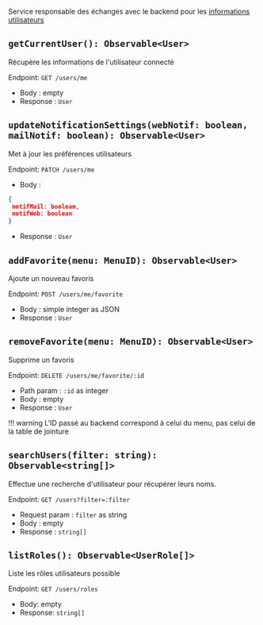 Service responsable des échanges avec le backend pour les [informations utilisateurs](../Interfaces/User.md)


## `getCurrentUser(): Observable<User>`

Récupère les informations de l'utilisateur connecté

Endpoint: `GET /users/me`

- Body : empty
- Response : `User`

## `updateNotificationSettings(webNotif: boolean, mailNotif: boolean): Observable<User>`

Met à jour les préférences utilisateurs

Endpoint: `PATCH /users/me`

- Body : 
```json
{
 notifMail: boolean,
 notifWeb: boolean
}
```
- Response : `User`


## `addFavorite(menu: MenuID): Observable<User>`

Ajoute un nouveau favoris

Endpoint: `POST /users/me/favorite`

- Body : simple integer as JSON
- Response : `User`

## `removeFavorite(menu: MenuID): Observable<User>`

Supprime un favoris

Endpoint: `DELETE /users/me/favorite/:id`

- Path param : `:id` as integer
- Body : empty
- Response : `User`

!!! warning
    L'ID passé au backend correspond à celui du menu, pas celui de la table de jointure

## `searchUsers(filter: string): Observable<string[]>`

Effectue une recherche d'utilisateur pour récupérer leurs noms.

Endpoint: `GET /users?filter=:filter`

- Request param : `filter` as string
- Body : empty
- Response : `string[]`

## `listRoles(): Observable<UserRole[]>`

Liste les rôles utilisateurs possible

Endpoint: `GET /users/roles`

- Body: empty
- Response: `string[]`